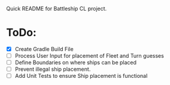 Quick README for Battleship CL project.

# ToDo:
- [x] Create Gradle Build File
- [ ] Process User Input for placement of Fleet and Turn guesses
- [ ] Define Boundaries on where ships can be placed
- [ ] Prevent illegal ship placement.
- [ ] Add Unit Tests to ensure Ship placement is functional
